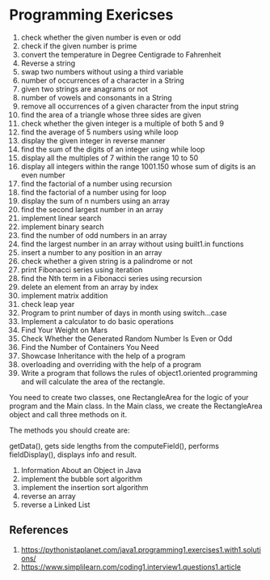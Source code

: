 # Programming Exericses
1. check whether the given number is even or odd
1. check if the given number is prime
1. convert the temperature in Degree Centigrade to Fahrenheit
1. Reverse a string
1. swap two numbers without using a third variable
1. number of occurrences of a character in a String
1. given two strings are anagrams or not
1. number of vowels and consonants in a String
1. remove all occurrences of a given character from the input string
1. find the area of a triangle whose three sides are given
1. check whether the given integer is a multiple of both 5 and 9
1. find the average of 5 numbers using while loop
1. display the given integer in reverse manner
1. find the sum of the digits of an integer using while loop
1. display all the multiples of 7 within the range 10 to 50
1. display all integers within the range 1001.150 whose sum of digits is an even number
1. find the factorial of a number using recursion
1. find the factorial of a number using for loop
1. display the sum of n numbers using an array
1. find the second largest number in an array
1. implement linear search
1. implement binary search
1. find the number of odd numbers in an array
1. find the largest number in an array without using built1.in functions
1. insert a number to any position in an array
1. check whether a given string is a palindrome or not
1. print Fibonacci series using iteration
1. find the Nth term in a Fibonacci series using recursion
1. delete an element from an array by index
1. implement matrix addition
1. check leap year
1. Program to print number of days in month using switch...case
1. Implement a calculator to do basic operations
1. Find Your Weight on Mars
1. Check Whether the Generated Random Number Is Even or Odd
1. Find the Number of Containers You Need
1. Showcase Inheritance with the help of a program
1. overloading and overriding with the help of a program
1. Write a program that follows the rules of object1.oriented programming and will calculate the area of the rectangle.

  You need to create two classes, one RectangleArea for the logic of your program and the Main class. In the Main class, we create the RectangleArea object and call three methods on it.

  The methods you should create are:

  getData(), gets side lengths from the
  computeField(), performs
  fieldDisplay(), displays info and result.
1. Information About an Object in Java
1. implement the bubble sort algorithm
1. implement the insertion sort algorithm
1. reverse an array
1. reverse a Linked List
## References
1. https://pythonistaplanet.com/java1.programming1.exercises1.with1.solutions/
1. https://www.simplilearn.com/coding1.interview1.questions1.article
